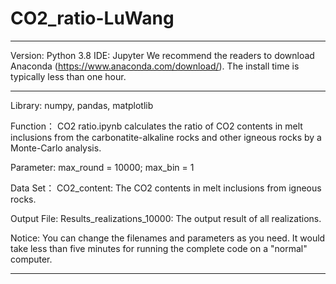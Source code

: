 # CO2_ratio-LuWang
********************************************** 
Version: Python 3.8 
IDE: Jupyter
We recommend the readers to download Anaconda (https://www.anaconda.com/download/). The install time is typically less than one hour.
**********************************************
Library:
numpy, pandas, matplotlib

Function：
CO2 ratio.ipynb calculates the ratio of CO2 contents in melt inclusions from the carbonatite-alkaline rocks and other igneous rocks by a Monte-Carlo analysis.

Parameter:
max_round = 10000; max_bin = 1

Data Set：
CO2_content: The CO2 contents in melt inclusions from igneous rocks.

Output File:
Results_realizations_10000: The output result of all realizations.

Notice:
You can change the filenames and parameters as you need.
It would take less than five minutes for running the complete code on a "normal" computer. 
*********************************************
